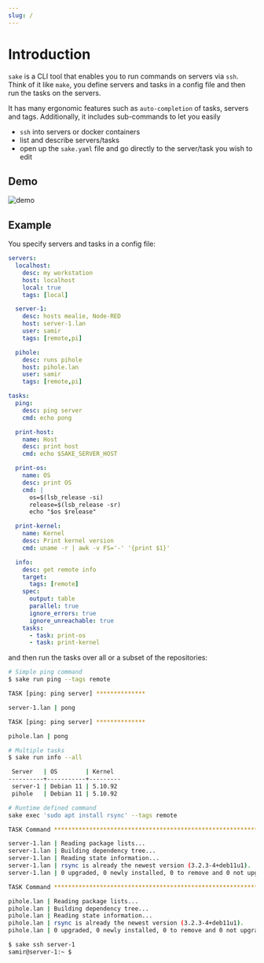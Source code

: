 ```yaml
---
slug: /
---
```


# Introduction

`sake` is a CLI tool that enables you to run commands on servers via `ssh`. Think of it like `make`, you define servers and tasks in a config file and then run the tasks on the servers.

It has many ergonomic features such as `auto-completion` of tasks, servers and tags.
Additionally, it includes sub-commands to let you easily

- `ssh` into servers or docker containers
- list and describe servers/tasks
- open up the `sake.yaml` file and go directly to the server/task you wish to edit


## Demo

![demo](/img/output.gif)

## Example

You specify servers and tasks in a config file:

```yaml title=sake.yaml
servers:
  localhost:
    desc: my workstation
    host: localhost
    local: true
    tags: [local]

  server-1:
    desc: hosts mealie, Node-RED
    host: server-1.lan
    user: samir
    tags: [remote,pi]

  pihole:
    desc: runs pihole
    host: pihole.lan
    user: samir
    tags: [remote,pi]

tasks:
  ping:
    desc: ping server
    cmd: echo pong

  print-host:
    name: Host
    desc: print host
    cmd: echo $SAKE_SERVER_HOST

  print-os:
    name: OS
    desc: print OS
    cmd: |
      os=$(lsb_release -si)
      release=$(lsb_release -sr)
      echo "$os $release"

  print-kernel:
    name: Kernel
    desc: Print kernel version
    cmd: uname -r | awk -v FS='-' '{print $1}'

  info:
    desc: get remote info
    target:
      tags: [remote]
    spec:
      output: table
      parallel: true
      ignore_errors: true
      ignore_unreachable: true
    tasks:
      - task: print-os
      - task: print-kernel
```

and then run the tasks over all or a subset of the repositories:

```bash
# Simple ping command
$ sake run ping --tags remote

TASK [ping: ping server] **************

server-1.lan | pong

TASK [ping: ping server] **************

pihole.lan | pong

# Multiple tasks
$ sake run info --all

 Server   | OS        | Kernel
----------+-----------+---------
 server-1 | Debian 11 | 5.10.92
 pihole   | Debian 11 | 5.10.92

# Runtime defined command
sake exec 'sudo apt install rsync' --tags remote

TASK Command ******************************************************************

server-1.lan | Reading package lists...
server-1.lan | Building dependency tree...
server-1.lan | Reading state information...
server-1.lan | rsync is already the newest version (3.2.3-4+deb11u1).
server-1.lan | 0 upgraded, 0 newly installed, 0 to remove and 0 not upgraded.

TASK Command ******************************************************************

pihole.lan | Reading package lists...
pihole.lan | Building dependency tree...
pihole.lan | Reading state information...
pihole.lan | rsync is already the newest version (3.2.3-4+deb11u1).
pihole.lan | 0 upgraded, 0 newly installed, 0 to remove and 0 not upgraded.

$ sake ssh server-1
samir@server-1:~ $
```
